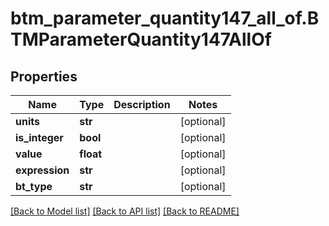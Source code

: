 # btm_parameter_quantity147_all_of.BTMParameterQuantity147AllOf

## Properties
Name | Type | Description | Notes
------------ | ------------- | ------------- | -------------
**units** | **str** |  | [optional] 
**is_integer** | **bool** |  | [optional] 
**value** | **float** |  | [optional] 
**expression** | **str** |  | [optional] 
**bt_type** | **str** |  | [optional] 

[[Back to Model list]](../README.md#documentation-for-models) [[Back to API list]](../README.md#documentation-for-api-endpoints) [[Back to README]](../README.md)



